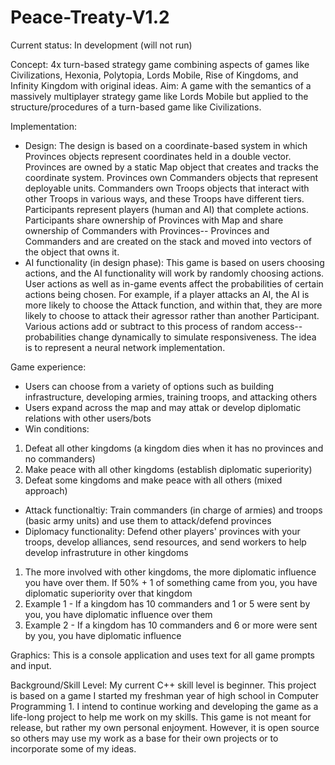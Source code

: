 # Peace-Treaty-V1.2
Current status: In development (will not run)

Concept:
4x turn-based strategy game combining aspects of games like Civilizations, Hexonia, Polytopia, Lords Mobile, Rise of Kingdoms, and Infinity Kingdom with original ideas. Aim: A game with the semantics of a massively multiplayer strategy game like Lords Mobile but applied to the structure/procedures of a turn-based game like Civilizations.

Implementation:
- Design: The design is based on a coordinate-based system in which Provinces objects represent coordinates held in a double vector. Provinces are owned by a static Map object that creates and tracks the coordinate system. Provinces own Commanders objects that represent deployable units. Commanders own Troops objects that interact with other Troops in various ways, and these Troops have different tiers. Participants represent players (human and AI) that complete actions. Participants share ownership of Provinces with Map and share ownership of Commanders with Provinces-- Provinces and Commanders and are created on the stack and moved into vectors of the object that owns it.
- AI functionality (in design phase): This game is based on users choosing actions, and the AI functionality will work by randomly choosing actions. User actions as well as in-game events affect the probabilities of certain actions being chosen. For example, if a player attacks an AI, the AI is more likely to choose the Attack function, and within that, they are more likely to choose to attack their agressor rather than another Participant. Various actions add or subtract to this process of random access-- probabilities change dynamically to simulate responsiveness. The idea is to represent a neural network implementation.

Game experience:
- Users can choose from a variety of options such as building infrastructure, developing armies, training troops, and attacking others
- Users expand across the map and may attak or develop diplomatic relations with other users/bots
- Win conditions:
1) Defeat all other kingdoms (a kingdom dies when it has no provinces and no commanders)
2) Make peace with all other kingdoms (establish diplomatic superiority)
3) Defeat some kingdoms and make peace with all others (mixed approach)
- Attack functionaltiy: Train commanders (in charge of armies) and troops (basic army units) and use them to attack/defend provinces
- Diplomacy functionality: Defend other players' provinces with your troops, develop alliances, send resources, and send workers to help develop infrastruture in other kingdoms
1) The more involved with other kingdoms, the more diplomatic influence you have over them. If 50% + 1 of something came from you, you have diplomatic superiority over that kingdom
2) Example 1 - If a kingdom has 10 commanders and 1 or 5 were sent by you, you have diplomatic influence over them
3) Example 2 - If a kingdom has 10 commanders and 6 or more were sent by you, you have diplomatic influence
  
Graphics:
This is a console application and uses text for all game prompts and input.

Background/Skill Level:
My current C++ skill level is beginner. This project is based on a game I started my freshman year of high school in Computer Programming 1. I intend to continue working and developing the game as a life-long project to help me work on my skills. This game is not meant for release, but rather my own personal enjoyment. However, it is open source so others may use my work as a base for their own projects or to incorporate some of my ideas.
